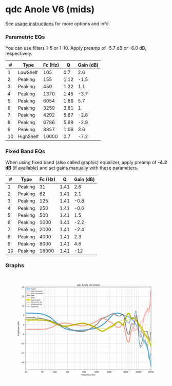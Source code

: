 # qdc Anole V6 (mids)
See [usage instructions](https://github.com/jaakkopasanen/AutoEq#usage) for more options and info.

### Parametric EQs
You can use filters 1-5 or 1-10. Apply preamp of -5.7 dB or -6.0 dB, respectively.

|   # | Type      |   Fc (Hz) |    Q |   Gain (dB) |
|-----|-----------|-----------|------|-------------|
|   1 | LowShelf  |       105 | 0.7  |         2.6 |
|   2 | Peaking   |       155 | 1.12 |        -1.5 |
|   3 | Peaking   |       450 | 1.22 |         1.1 |
|   4 | Peaking   |      1370 | 1.45 |        -3.7 |
|   5 | Peaking   |      6054 | 1.86 |         5.7 |
|   6 | Peaking   |      3259 | 3.81 |         1   |
|   7 | Peaking   |      4292 | 5.87 |        -2.8 |
|   8 | Peaking   |      6786 | 5.99 |        -2.9 |
|   9 | Peaking   |      8857 | 1.06 |         3.6 |
|  10 | HighShelf |     10000 | 0.7  |        -7.2 |

### Fixed Band EQs
When using fixed band (also called graphic) equalizer, apply preamp of **-4.2 dB** (if available) and set gains manually with these parameters.

|   # | Type    |   Fc (Hz) |    Q |   Gain (dB) |
|-----|---------|-----------|------|-------------|
|   1 | Peaking |        31 | 1.41 |         2.6 |
|   2 | Peaking |        62 | 1.41 |         2.1 |
|   3 | Peaking |       125 | 1.41 |        -0.8 |
|   4 | Peaking |       250 | 1.41 |        -0.6 |
|   5 | Peaking |       500 | 1.41 |         1.5 |
|   6 | Peaking |      1000 | 1.41 |        -2.2 |
|   7 | Peaking |      2000 | 1.41 |        -2.4 |
|   8 | Peaking |      4000 | 1.41 |         2.3 |
|   9 | Peaking |      8000 | 1.41 |         4.6 |
|  10 | Peaking |     16000 | 1.41 |       -12   |

### Graphs
![](./qdc%20Anole%20V6%20(mids).png)

